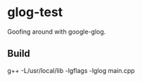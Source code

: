 glog-test
=========

Goofing around with google-glog.

Build
-----

g++ -L/usr/local/lib -lgflags -lglog main.cpp
